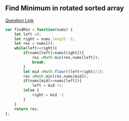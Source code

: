 ## Find Minimum in rotated sorted array

[Question Link](https://leetcode.com/problems/find-minimum-in-rotated-sorted-array/description/)

```javascript
var findMin = function(nums) {
    let left =0;
    let right = nums.length -1;
    let res = nums[0];
    while(left<=right){
        if(nums[left]<nums[right]){
            res =Math.min(res,nums[left]);
            break;
        }
        let mid =Math.floor((left+right)/2);
        res =Math.min(res,nums[mid]);
        if(nums[mid]>=nums[left]){
            left = mid +1;
        }else {
            right = mid -1
        }
    }
    return res;
};
```